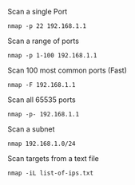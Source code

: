 Scan a single Port  

    nmap -p 22 192.168.1.1

Scan a range of ports 

    nmap -p 1-100 192.168.1.1

Scan 100 most common ports (Fast) 
    
    nmap -F 192.168.1.1

Scan all 65535 ports  

    nmap -p- 192.168.1.1

Scan a subnet 

    nmap 192.168.1.0/24

Scan targets from a text file 

    nmap -iL list-of-ips.txt
